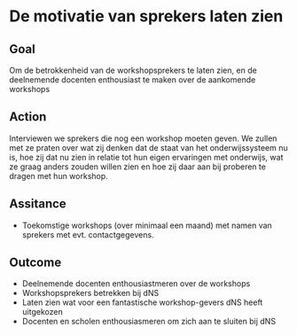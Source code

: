 # De motivatie van sprekers laten zien

## Goal
Om de betrokkenheid van de workshopsprekers te laten zien, en de deelnemende docenten enthousiast te maken over de aankomende workshops 

## Action

Interviewen we sprekers die nog een workshop moeten geven.
We zullen met ze praten over wat zij denken dat de staat van het onderwijssysteem nu is, hoe zij dat nu zien in relatie tot hun eigen ervaringen met onderwijs, wat ze graag anders zouden willen zien en hoe zij daar aan bij proberen te dragen met hun workshop.

## Assitance

* Toekomstige workshops (over minimaal een maand) met namen van sprekers met evt. contactgegevens.

## Outcome
* Deelnemende docenten enthousiastmeren over de workshops
* Workshopsprekers betrekken bij dNS
* Laten zien wat voor een fantastische workshop-gevers dNS heeft uitgekozen
* Docenten en scholen enthousiasmeren om zich aan te sluiten bij dNS


